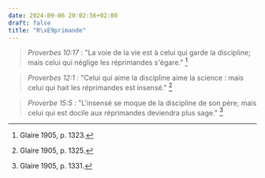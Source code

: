 ```yaml
---
date: 2024-09-06 20:02:56+02:00
draft: false
title: "R\xE9primande"
---
```





> *Proverbes 10:17* : "La voie de la vie est à celui qui garde la discipline; mais celui qui néglige les réprimandes s'égare." [^1]

[^1]: Glaire 1905, p. 1323.

> *Proverbes 12:1* : "Celui qui aime la discipline aime la science : mais celui qui hait les réprimandes est insensé." [^2]

[^2]: Glaire 1905, p. 1325.

> *Proverbe 15:5* : "L'insensé se moque de la discipline de son père; mais celui qui est docile aux réprimandes deviendra plus sage." [^3]

[^3]: Glaire 1905, p. 1331.
